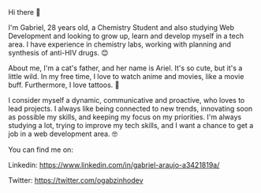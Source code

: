 Hi there 👋

I'm Gabriel, 28 years old, a Chemistry Student and also studying Web Development and looking to grow up, learn and develop myself in a tech area. I have experience in chemistry labs, working with planning and synthesis of anti-HIV drugs. 😊

About me, I'm a cat's father, and her name is Ariel. It's so cute, but it's a little wild. In my free time, I love to watch anime and movies, like a movie buff. Furthermore, I love tattoos. 🎥

I consider myself a dynamic, communicative and proactive, who loves to lead projects. I always like being connected to new trends, innovating soon as possible my skills, and keeping my focus on my priorities. I'm always studying a lot, trying to improve my tech skills, and I want a chance to get a job in a web development area. 🤓

You can find me on:

Linkedin: https://www.linkedin.com/in/gabriel-araujo-a3421819a/

Twitter: https://twitter.com/ogabzinhodev

